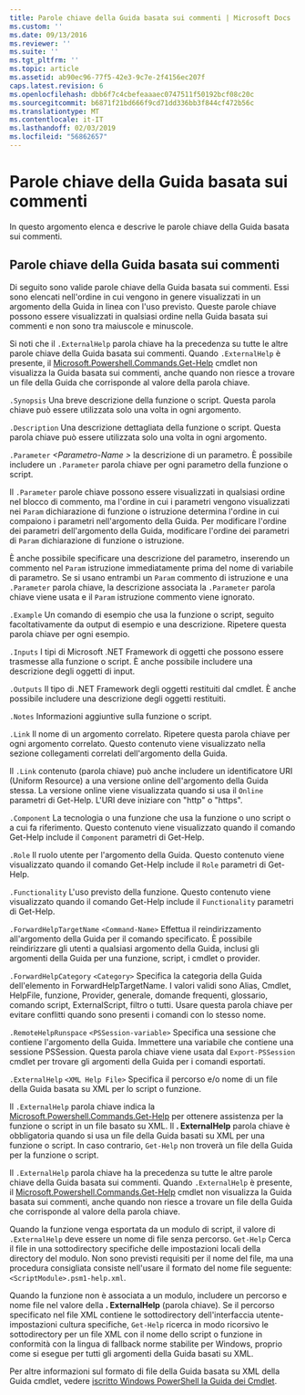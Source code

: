 ```yaml
---
title: Parole chiave della Guida basata sui commenti | Microsoft Docs
ms.custom: ''
ms.date: 09/13/2016
ms.reviewer: ''
ms.suite: ''
ms.tgt_pltfrm: ''
ms.topic: article
ms.assetid: ab90ec96-77f5-42e3-9c7e-2f4156ec207f
caps.latest.revision: 6
ms.openlocfilehash: dbb6f7c4cbefeaaaec0747511f50192bcf08c20c
ms.sourcegitcommit: b6871f21bd666f9cd71dd336bb3f844cf472b56c
ms.translationtype: MT
ms.contentlocale: it-IT
ms.lasthandoff: 02/03/2019
ms.locfileid: "56862657"
---
```

# <a name="comment-based-help-keywords"></a>Parole chiave della Guida basata sui commenti

In questo argomento elenca e descrive le parole chiave della Guida basata sui commenti.

## <a name="keywords-in-comment-based-help"></a>Parole chiave della Guida basata sui commenti

Di seguito sono valide parole chiave della Guida basata sui commenti. Essi sono elencati nell'ordine in cui vengono in genere visualizzati in un argomento della Guida in linea con l'uso previsto. Queste parole chiave possono essere visualizzati in qualsiasi ordine nella Guida basata sui commenti e non sono tra maiuscole e minuscole.

Si noti che il `.ExternalHelp` parola chiave ha la precedenza su tutte le altre parole chiave della Guida basata sui commenti. Quando `.ExternalHelp` è presente, il [Microsoft.Powershell.Commands.Get-Help](/dotnet/api/Microsoft.PowerShell.Commands.Get-Help) cmdlet non visualizza la Guida basata sui commenti, anche quando non riesce a trovare un file della Guida che corrisponde al valore della parola chiave.

`.Synopsis` Una breve descrizione della funzione o script. Questa parola chiave può essere utilizzata solo una volta in ogni argomento.

`.Description` Una descrizione dettagliata della funzione o script. Questa parola chiave può essere utilizzata solo una volta in ogni argomento.

`.Parameter` *\<Parametro-Name >* la descrizione di un parametro. È possibile includere un `.Parameter` parola chiave per ogni parametro della funzione o script.

Il `.Parameter` parole chiave possono essere visualizzati in qualsiasi ordine nel blocco di commento, ma l'ordine in cui i parametri vengono visualizzati nei `Param` dichiarazione di funzione o istruzione determina l'ordine in cui compaiono i parametri nell'argomento della Guida. Per modificare l'ordine dei parametri dell'argomento della Guida, modificare l'ordine dei parametri di `Param` dichiarazione di funzione o istruzione.

È anche possibile specificare una descrizione del parametro, inserendo un commento nel `Param` istruzione immediatamente prima del nome di variabile di parametro. Se si usano entrambi un `Param` commento di istruzione e una `.Parameter` parola chiave, la descrizione associata la `.Parameter` parola chiave viene usata e il `Param` istruzione commento viene ignorato.

`.Example` Un comando di esempio che usa la funzione o script, seguito facoltativamente da output di esempio e una descrizione. Ripetere questa parola chiave per ogni esempio.

`.Inputs` I tipi di Microsoft .NET Framework di oggetti che possono essere trasmesse alla funzione o script. È anche possibile includere una descrizione degli oggetti di input.

`.Outputs` Il tipo di .NET Framework degli oggetti restituiti dal cmdlet. È anche possibile includere una descrizione degli oggetti restituiti.

`.Notes` Informazioni aggiuntive sulla funzione o script.

`.Link` Il nome di un argomento correlato. Ripetere questa parola chiave per ogni argomento correlato. Questo contenuto viene visualizzato nella sezione collegamenti correlati dell'argomento della Guida.

Il `.Link` contenuto (parola chiave) può anche includere un identificatore URI (Uniform Resource) a una versione online dell'argomento della Guida stessa. La versione online viene visualizzata quando si usa il `Online` parametri di Get-Help. L'URI deve iniziare con "http" o "https".

`.Component` La tecnologia o una funzione che usa la funzione o uno script o a cui fa riferimento. Questo contenuto viene visualizzato quando il comando Get-Help include il `Component` parametri di Get-Help.

`.Role` Il ruolo utente per l'argomento della Guida. Questo contenuto viene visualizzato quando il comando Get-Help include il `Role` parametri di Get-Help.

`.Functionality` L'uso previsto della funzione. Questo contenuto viene visualizzato quando il comando Get-Help include il `Functionality` parametri di Get-Help.

`.ForwardHelpTargetName` `<Command-Name>` Effettua il reindirizzamento all'argomento della Guida per il comando specificato. È possibile reindirizzare gli utenti a qualsiasi argomento della Guida, inclusi gli argomenti della Guida per una funzione, script, i cmdlet o provider.

`.ForwardHelpCategory` `<Category>` Specifica la categoria della Guida dell'elemento in ForwardHelpTargetName. I valori validi sono Alias, Cmdlet, HelpFile, funzione, Provider, generale, domande frequenti, glossario, comando script, ExternalScript, filtro o tutti. Usare questa parola chiave per evitare conflitti quando sono presenti i comandi con lo stesso nome.

`.RemoteHelpRunspace` `<PSSession-variable>` Specifica una sessione che contiene l'argomento della Guida. Immettere una variabile che contiene una sessione PSSession. Questa parola chiave viene usata dal `Export-PSSession` cmdlet per trovare gli argomenti della Guida per i comandi esportati.

`.ExternalHelp` `<XML Help File>` Specifica il percorso e/o nome di un file della Guida basata su XML per lo script o funzione.

Il `.ExternalHelp` parola chiave indica la [Microsoft.Powershell.Commands.Get-Help](/dotnet/api/Microsoft.PowerShell.Commands.Get-Help) per ottenere assistenza per la funzione o script in un file basato su XML. Il **. ExternalHelp** parola chiave è obbligatoria quando si usa un file della Guida basati su XML per una funzione o script. In caso contrario, `Get-Help` non troverà un file della Guida per la funzione o script.

Il `.ExternalHelp` parola chiave ha la precedenza su tutte le altre parole chiave della Guida basata sui commenti. Quando `.ExternalHelp` è presente, il [Microsoft.Powershell.Commands.Get-Help](/dotnet/api/Microsoft.PowerShell.Commands.Get-Help) cmdlet non visualizza la Guida basata sui commenti, anche quando non riesce a trovare un file della Guida che corrisponde al valore della parola chiave.

Quando la funzione venga esportata da un modulo di script, il valore di `.ExternalHelp` deve essere un nome di file senza percorso. `Get-Help` Cerca il file in una sottodirectory specifiche delle impostazioni locali della directory del modulo. Non sono previsti requisiti per il nome del file, ma una procedura consigliata consiste nell'usare il formato del nome file seguente: `<ScriptModule>.psm1-help.xml`.

Quando la funzione non è associata a un modulo, includere un percorso e nome file nel valore della **. ExternalHelp** (parola chiave). Se il percorso specificato nel file XML contiene le sottodirectory dell'interfaccia utente-impostazioni cultura specifiche, `Get-Help` ricerca in modo ricorsivo le sottodirectory per un file XML con il nome dello script o funzione in conformità con la lingua di fallback norme stabilite per Windows, proprio come si esegue per tutti gli argomenti della Guida basati su XML.

Per altre informazioni sul formato di file della Guida basata su XML della Guida cmdlet, vedere [iscritto Windows PowerShell la Guida dei Cmdlet](./writing-help-for-windows-powershell-cmdlets.md).